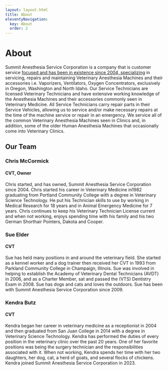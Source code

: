 ```yaml
---
layout: layout.html
title: About
eleventyNavigation:
  key: About
  order: 2
---
```


<div class="container">
  <h1>About</h1>


<p>Summit Anesthesia Service Corporation is a company that is customer service <a href="#">focused and has been in existence since 2004, specializing</a> in servicing, repairs and maintaining Veterinary Anesthesia Machines and their accessories i.e. Vaporizers, Ventilators, Oxygen Concentrators, exclusively in Oregon, Washington and North Idaho.  Our Service Technicians are licensed Veterinary Technicians and have extensive working knowledge of the Anesthesia Machines and their accessories commonly seen in Veterinary Medicine.  All Service Technicians carry repair parts in their Service Vehicles, allowing us to service and/or make necessary repairs at the time of the machine service or repair in an emergency.  We service all of the common Veterinary Anesthesia Machines seen in Clinics and, in addition, some of the older Human Anesthesia Machines that occasionally come into Veterinary Clinics.
</p>










  <div class="eyebrow"></div>
  <h2>Our Team</h2>

  <div class="about-bio">
    <h3 class="about-bio__title">Chris McCormick</h3>
    <h4 class="about-bio__position">CVT, Owner</h4>
    <p>Chris started, and has owned, Summit Anesthesia Service Corporation since 2004.  Chris started his career in Veterinary Medicine in1982 graduating from Portland Community College with a degree in Veterinary Science Technology.  He put his Technician skills to use by working in Medical Research for 18 years and in Animal Emergency Medicine for 7 years.  Chris continues to keep his Veterinary Technician License current and when not working,  enjoys spending time with his family and his two German Shorthair Pointers, Dakota and Cooper.</p>
  </div>

  <div class="about-bio">
    <h3 class="about-bio__title">Sue Elder</h3>
    <h4 class="about-bio__position">CVT</h4>
    <p>Sue has held many positions in and around the veterinary field.  She started as a kennel worker and a dog trainer then received her CVT in 1993 from Parkland Community College in Champaign, Illinois.   Sue was involved in helping to establish the Academy of Veterinary Dental Technicians (AVDT) in 2006, and as a Charter Member, sat and passed the (VTS) Dentistry Exam in 2008. Sue has dogs and cats and loves the outdoors.  Sue has been with Summit Anesthesia Service Corporation since 2009.</p>
  </div>

  <div class="about-bio">
    <h3 class="about-bio__title">Kendra Butz</h3>
    <h4 class="about-bio__position">CVT</h4>
    <p>Kendra began her career in veterinary medicine as a receptionist in 2004 and then graduated from San Juan College in 2014 with a degree in Veterinary Science Technology.  Kendra has performed the duties of every position in the veterinary clinic over the past 20 years.  One of her favorite positions was being the surgery technician and the responsibilities associated with it.  When not working, Kendra spends her time with her two daughters, her dog, cat, a herd of goats, and several flocks of chickens.  Kendra joined Summit Anesthesia Service Corporation in 2023.</p>
  </div>
</div>
